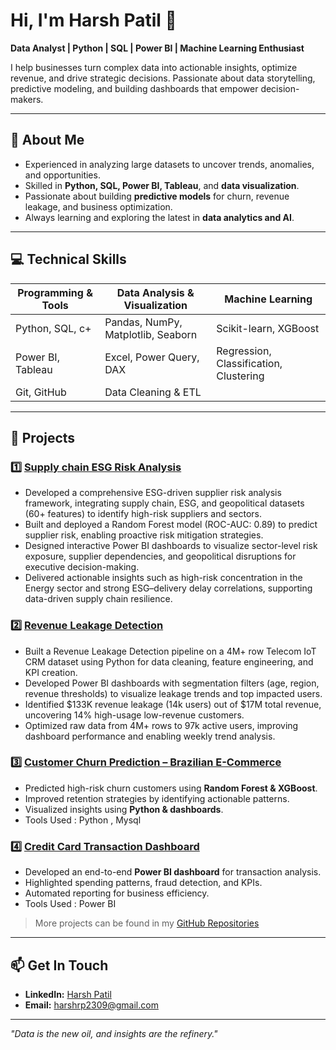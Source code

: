 # Hi, I'm Harsh Patil 👋
**Data Analyst | Python | SQL | Power BI | Machine Learning Enthusiast**  

I help businesses turn complex data into actionable insights, optimize revenue, and drive strategic decisions. Passionate about data storytelling, predictive modeling, and building dashboards that empower decision-makers.  

---

## 🚀 About Me
-  Experienced in analyzing large datasets to uncover trends, anomalies, and opportunities.  
-  Skilled in **Python, SQL, Power BI, Tableau**, and **data visualization**.  
-  Passionate about building **predictive models** for churn, revenue leakage, and business optimization.  
-  Always learning and exploring the latest in **data analytics and AI**.  

---

## 💻 Technical Skills

| Programming & Tools | Data Analysis & Visualization | Machine Learning |
|-------------------|-------------------------------|----------------|
| Python, SQL,  c+    | Pandas, NumPy, Matplotlib, Seaborn | Scikit-learn, XGBoost |
| Power BI, Tableau   | Excel, Power Query, DAX        | Regression, Classification, Clustering |
| Git, GitHub         | Data Cleaning & ETL           
                      

---

## 📂 Projects

### 1️⃣  [Supply chain ESG Risk Analysis](https://github.com/harshp23/supply-chain-esg-risk-analysis)
- Developed a comprehensive ESG-driven supplier risk analysis framework, integrating supply chain, ESG, and geopolitical datasets (60+ features) to identify high-risk suppliers and sectors.
- Built and deployed a Random Forest model (ROC-AUC: 0.89) to predict supplier risk, enabling proactive risk mitigation strategies.
- Designed interactive Power BI dashboards to visualize sector-level risk exposure, supplier dependencies, and geopolitical disruptions for executive decision-making.
- Delivered actionable insights such as high-risk concentration in the Energy sector and strong ESG–delivery delay correlations, supporting data-driven supply chain resilience.

###  2️⃣ [Revenue Leakage Detection](https://github.com/harshp23/Telecom_revenue_leakage_Analysis)
- Built a Revenue Leakage Detection pipeline on a 4M+ row Telecom IoT CRM dataset using Python for data cleaning, feature engineering, and KPI creation.
- Developed Power BI dashboards with segmentation filters (age, region, revenue thresholds) to visualize leakage trends and top impacted users.
- Identified $133K revenue leakage (14k users) out of $17M total revenue, uncovering 14% high-usage low-revenue customers.
- Optimized raw data from 4M+ rows to 97k active users, improving dashboard performance and enabling weekly trend analysis.

### 3️⃣ [Customer Churn Prediction – Brazilian E-Commerce](https://github.com/harshp23/churn-prediction-extreme-imbalance)
- Predicted high-risk churn customers using **Random Forest & XGBoost**.  
- Improved retention strategies by identifying actionable patterns.  
- Visualized insights using **Python & dashboards**.
- Tools Used : Python , Mysql 

###  4️⃣ [Credit Card Transaction Dashboard](https://github.com/harshp23/Credit_card_financial_weekly_report)
- Developed an end-to-end **Power BI dashboard** for transaction analysis.  
- Highlighted spending patterns, fraud detection, and KPIs.  
- Automated reporting for business efficiency.
- Tools Used : Power BI

> More projects can be found in my [GitHub Repositories](https://github.com/harshp23?tab=repositories)

---


## 📫 Get In Touch
- **LinkedIn:**  [Harsh Patil](www.linkedin.com/in/harsh-patil-a6758a276)
- **Email:** harshrp2309@gmail.com
  

---

*"Data is the new oil, and insights are the refinery."*
